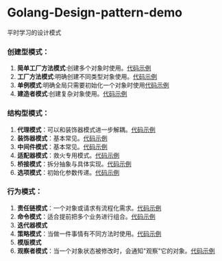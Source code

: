 # Golang-Design-pattern-demo
平时学习的设计模式

### 创建型模式：
1. **简单工厂方法模式**:创建多个对象时使用。[代码示例](https://github.com/StudyPlace-io/Golang-Design-Pattern-Demo/tree/main/Creational/factory-pattern)
2. **工厂方法模式**:明确创建不同类型对象使用。[代码示例](https://github.com/StudyPlace-io/Golang-Design-Pattern-Demo/tree/main/Creational/factory-pattern)
3. **单例模式**:明确全局只需要初始化一个对象时使用[代码示例](https://github.com/StudyPlace-io/Golang-Design-Pattern-Demo/tree/main/Creational/singleton-pattern)
4. **建造者模式**:创建复杂对象使用。[代码示例](https://github.com/StudyPlace-io/Golang-Design-Pattern-Demo/tree/main/Creational/builder-pattern)

### 结构型模式：
1. **代理模式**：可以和装饰器模式进一步解耦。[代码示例](https://github.com/StudyPlace-io/Golang-Design-Pattern-Demo/tree/main/Structural/proxy-pattern)
2. **装饰器模式**：基本常见。[代码示例](https://github.com/StudyPlace-io/Golang-Design-Pattern-Demo/tree/main/Structural/decorator-pattern)
3. **中间件模式**：基本常见。[代码示例](https://github.com/StudyPlace-io/Golang-Design-Pattern-Demo/tree/main/Structural/middleware-pattern)
3. **适配器模式**：救火专用模式。[代码示例](https://github.com/StudyPlace-io/Golang-Design-Pattern-Demo/tree/main/Structural/wrapper-adapter-pattern)
4. **桥接模式**：拆分抽象与具体实现。[代码示例](https://github.com/StudyPlace-io/Golang-Design-Pattern-Demo/tree/main/Structural/bridge-pattern)
5. **选项模式**：初始化参数传递。[代码示例](https://github.com/StudyPlace-io/Golang-Design-Pattern-Demo/tree/main/Structural/option-pattern)

### 行为模式：
1. **责任链模式**：一个对象或请求有流程化需求。[代码示例](https://github.com/StudyPlace-io/Golang-Design-Pattern-Demo/tree/main/Behavioral/chain-of-responsibility-pattern)
2. **命令模式**：适合提前把多个业务进行组合。[代码示例](https://github.com/StudyPlace-io/Golang-Design-Pattern-Demo/tree/main/Behavioral/command-pattern)
3. **迭代器模式**
4. **策略模式**：当做一件事情有不同方法时使用。[代码示例](https://github.com/StudyPlace-io/Golang-Design-Pattern-Demo/tree/main/Behavioral/strategy-pattern)
5. **模版模式**
6. **观察者模式**：当一个对象状态被修改时，会通知"观察"它的对象。[代码示例](https://github.com/StudyPlace-io/Golang-Design-Pattern-Demo/tree/main/Behavioral/subject-object-pattern)
